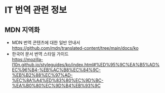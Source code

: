 # IT 번역 관련 정보

## MDN 지역화

- MDN 번역 콘텐츠에 대한 일반 안내서  
  https://github.com/mdn/translated-content/tree/main/docs/ko
- 한국어 문서 번역 스타일 가이드  
  https://mozilla-l10n.github.io/styleguides/ko/index.html#%ED%95%9C%EA%B5%AD%EC%96%B4-%EB%AC%B8%EC%84%9C-%EB%B2%88%EC%97%AD-%EC%8A%A4%ED%83%80%EC%9D%BC-%EA%B0%80%EC%9D%B4%EB%93%9C
